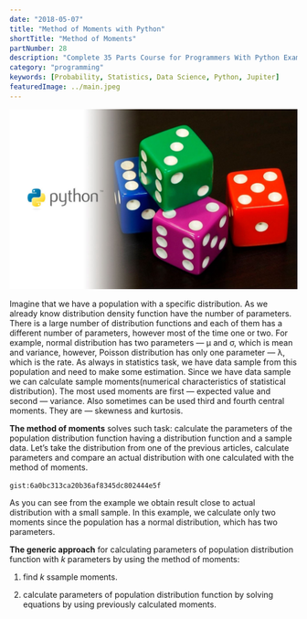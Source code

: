 ```yaml
---
date: "2018-05-07"
title: "Method of Moments with Python"
shortTitle: "Method of Moments"
partNumber: 28
description: "Complete 35 Parts Course for Programmers With Python Examples in Jupiter"
category: "programming"
keywords: [Probability, Statistics, Data Science, Python, Jupiter]
featuredImage: ../main.jpeg
---
```


![](../main.jpeg)

Imagine that we have a population with a specific distribution. As we already know distribution density function have the number of parameters. There is a large number of distribution functions and each of them has a different number of parameters, however most of the time one or two. For example, normal distribution has two parameters — μ and σ, which is mean and variance, however, Poisson distribution has only one parameter — λ, which is the rate. As always in statistics task, we have data sample from this population and need to make some estimation. Since we have data sample we can calculate sample moments(numerical characteristics of statistical distribution). The most used moments are first — expected value and second — variance. Also sometimes can be used third and fourth central moments. They are — skewness and kurtosis.

**The method of moments** solves such task: calculate the parameters of the population distribution function having a distribution function and a sample data. Let’s take the distribution from one of the previous articles, calculate parameters and compare an actual distribution with one calculated with the method of moments.

`gist:6a0bc313ca20b36af8345dc802444e5f`

As you can see from the example we obtain result close to actual distribution with a small sample. In this example, we calculate only two moments since the population has a normal distribution, which has two parameters.

**The generic approach** for calculating parameters of population distribution function with *k* parameters by using the method of moments:

1. find *k* ssample moments.

1. calculate parameters of population distribution function by solving equations by using previously calculated moments.
